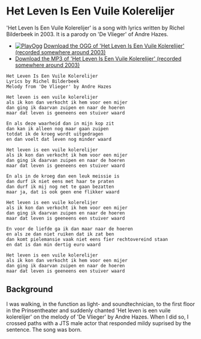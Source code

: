 # Het Leven Is Een Vuile Kolerelijer

'Het Leven Is Een Vuile Kolerelijer' is a song with lyrics written by
Richel Bilderbeek in 2003. It is a parody on 'De Vlieger' of Andre Hazes.

-   [![PlayOgg](http://static.fsf.org/playogg/Play_ogg_80x15.png "I support PlayOgg!")](http://playogg.org) [Download the OGG of 'Het Leven Is Een Vuile Kolerelijer' (recorded somewhere around 2003)](CD03_07HetLevenIsEenVuileKolerelijer.ogg)
-   [Download the MP3 of 'Het Leven Is Een Vuile Kolerelijer' (recorded somewhere around 2003)](CD03_07HetLevenIsEenVuileKolerelijer.mp3)


```
Het Leven Is Een Vuile Kolerelijer
Lyrics by Richel Bilderbeek
Melody from 'De Vlieger' by Andre Hazes

Het leven is een vuile kolerelijer
als ik kon dan verkocht ik hem voor een mijer
dan ging ik daarvan zuipen en naar de hoeren
maar dat leven is geeneens een stuiver waard

En als deze waarheid dan in mijn kop zit
dan kan ik alleen nog maar gaan zuipen
totdat ik de kroeg wordt uitgedragen
en dan voelt dat leven nog minder waard

Het leven is een vuile kolerelijer
als ik kon dan verkocht ik hem voor een mijer
dan ging ik daarvan zuipen en naar de hoeren
maar dat leven is geeneens een stuiver waard

En als in de kroeg dan een leuk meissie is
dan durf ik niet eens met haar te praten
dan durf ik mij nog net te gaan bezatten
maar ja, dat is ook geen ene flikker waard

Het leven is een vuile kolerelijer
als ik kon dan verkocht ik hem voor een mijer
dan ging ik daarvan zuipen en naar de hoeren
maar dat leven is geeneens een stuiver waard

En voor de liefde ga ik dan maar naar de hoeren
en als ze dan niet ruiken dat ik zat ben
dan komt pielemansie vaak niet eens fier rechtovereind staan
en dat is dan min dertig euro waard

Het leven is een vuile kolerelijer
als ik kon dan verkocht ik hem voor een mijer
dan ging ik daarvan zuipen en naar de hoeren
maar dat leven is geeneens een stuiver waard
```

## Background

I was walking, in the function as light- and soundtechnician, 
to the first floor in the Prinsentheater
and suddenly chanted 'Het leven is een vuile kolerelijer'
on the melody of 'De Vlieger' by Andre Hazes. When
I did so, I crossed paths with a JTS male actor that responded
mildy suprised by the sentence. The song was born.
